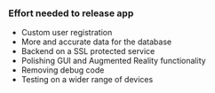 ### Effort needed to release app

* Custom user registration
* More and accurate data for the database
* Backend on a SSL protected service
* Polishing GUI and Augmented Reality functionality
* Removing debug code
* Testing on a wider range of devices

